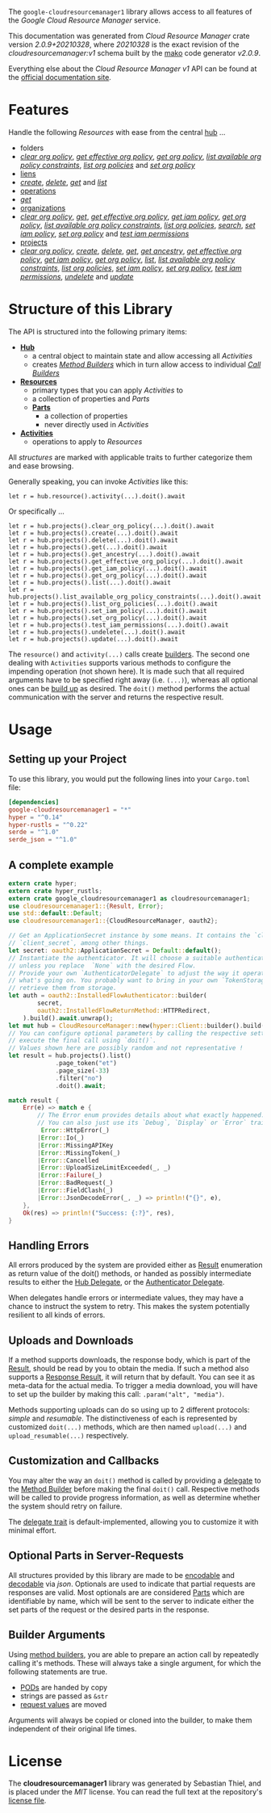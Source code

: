 <!---
DO NOT EDIT !
This file was generated automatically from 'src/mako/api/README.md.mako'
DO NOT EDIT !
-->
The `google-cloudresourcemanager1` library allows access to all features of the *Google Cloud Resource Manager* service.

This documentation was generated from *Cloud Resource Manager* crate version *2.0.9+20210328*, where *20210328* is the exact revision of the *cloudresourcemanager:v1* schema built by the [mako](http://www.makotemplates.org/) code generator *v2.0.9*.

Everything else about the *Cloud Resource Manager* *v1* API can be found at the
[official documentation site](https://cloud.google.com/resource-manager).
# Features

Handle the following *Resources* with ease from the central [hub](https://docs.rs/google-cloudresourcemanager1/2.0.9+20210328/google_cloudresourcemanager1/CloudResourceManager) ... 

* folders
 * [*clear org policy*](https://docs.rs/google-cloudresourcemanager1/2.0.9+20210328/google_cloudresourcemanager1/api::FolderClearOrgPolicyCall), [*get effective org policy*](https://docs.rs/google-cloudresourcemanager1/2.0.9+20210328/google_cloudresourcemanager1/api::FolderGetEffectiveOrgPolicyCall), [*get org policy*](https://docs.rs/google-cloudresourcemanager1/2.0.9+20210328/google_cloudresourcemanager1/api::FolderGetOrgPolicyCall), [*list available org policy constraints*](https://docs.rs/google-cloudresourcemanager1/2.0.9+20210328/google_cloudresourcemanager1/api::FolderListAvailableOrgPolicyConstraintCall), [*list org policies*](https://docs.rs/google-cloudresourcemanager1/2.0.9+20210328/google_cloudresourcemanager1/api::FolderListOrgPolicyCall) and [*set org policy*](https://docs.rs/google-cloudresourcemanager1/2.0.9+20210328/google_cloudresourcemanager1/api::FolderSetOrgPolicyCall)
* [liens](https://docs.rs/google-cloudresourcemanager1/2.0.9+20210328/google_cloudresourcemanager1/api::Lien)
 * [*create*](https://docs.rs/google-cloudresourcemanager1/2.0.9+20210328/google_cloudresourcemanager1/api::LienCreateCall), [*delete*](https://docs.rs/google-cloudresourcemanager1/2.0.9+20210328/google_cloudresourcemanager1/api::LienDeleteCall), [*get*](https://docs.rs/google-cloudresourcemanager1/2.0.9+20210328/google_cloudresourcemanager1/api::LienGetCall) and [*list*](https://docs.rs/google-cloudresourcemanager1/2.0.9+20210328/google_cloudresourcemanager1/api::LienListCall)
* [operations](https://docs.rs/google-cloudresourcemanager1/2.0.9+20210328/google_cloudresourcemanager1/api::Operation)
 * [*get*](https://docs.rs/google-cloudresourcemanager1/2.0.9+20210328/google_cloudresourcemanager1/api::OperationGetCall)
* [organizations](https://docs.rs/google-cloudresourcemanager1/2.0.9+20210328/google_cloudresourcemanager1/api::Organization)
 * [*clear org policy*](https://docs.rs/google-cloudresourcemanager1/2.0.9+20210328/google_cloudresourcemanager1/api::OrganizationClearOrgPolicyCall), [*get*](https://docs.rs/google-cloudresourcemanager1/2.0.9+20210328/google_cloudresourcemanager1/api::OrganizationGetCall), [*get effective org policy*](https://docs.rs/google-cloudresourcemanager1/2.0.9+20210328/google_cloudresourcemanager1/api::OrganizationGetEffectiveOrgPolicyCall), [*get iam policy*](https://docs.rs/google-cloudresourcemanager1/2.0.9+20210328/google_cloudresourcemanager1/api::OrganizationGetIamPolicyCall), [*get org policy*](https://docs.rs/google-cloudresourcemanager1/2.0.9+20210328/google_cloudresourcemanager1/api::OrganizationGetOrgPolicyCall), [*list available org policy constraints*](https://docs.rs/google-cloudresourcemanager1/2.0.9+20210328/google_cloudresourcemanager1/api::OrganizationListAvailableOrgPolicyConstraintCall), [*list org policies*](https://docs.rs/google-cloudresourcemanager1/2.0.9+20210328/google_cloudresourcemanager1/api::OrganizationListOrgPolicyCall), [*search*](https://docs.rs/google-cloudresourcemanager1/2.0.9+20210328/google_cloudresourcemanager1/api::OrganizationSearchCall), [*set iam policy*](https://docs.rs/google-cloudresourcemanager1/2.0.9+20210328/google_cloudresourcemanager1/api::OrganizationSetIamPolicyCall), [*set org policy*](https://docs.rs/google-cloudresourcemanager1/2.0.9+20210328/google_cloudresourcemanager1/api::OrganizationSetOrgPolicyCall) and [*test iam permissions*](https://docs.rs/google-cloudresourcemanager1/2.0.9+20210328/google_cloudresourcemanager1/api::OrganizationTestIamPermissionCall)
* [projects](https://docs.rs/google-cloudresourcemanager1/2.0.9+20210328/google_cloudresourcemanager1/api::Project)
 * [*clear org policy*](https://docs.rs/google-cloudresourcemanager1/2.0.9+20210328/google_cloudresourcemanager1/api::ProjectClearOrgPolicyCall), [*create*](https://docs.rs/google-cloudresourcemanager1/2.0.9+20210328/google_cloudresourcemanager1/api::ProjectCreateCall), [*delete*](https://docs.rs/google-cloudresourcemanager1/2.0.9+20210328/google_cloudresourcemanager1/api::ProjectDeleteCall), [*get*](https://docs.rs/google-cloudresourcemanager1/2.0.9+20210328/google_cloudresourcemanager1/api::ProjectGetCall), [*get ancestry*](https://docs.rs/google-cloudresourcemanager1/2.0.9+20210328/google_cloudresourcemanager1/api::ProjectGetAncestryCall), [*get effective org policy*](https://docs.rs/google-cloudresourcemanager1/2.0.9+20210328/google_cloudresourcemanager1/api::ProjectGetEffectiveOrgPolicyCall), [*get iam policy*](https://docs.rs/google-cloudresourcemanager1/2.0.9+20210328/google_cloudresourcemanager1/api::ProjectGetIamPolicyCall), [*get org policy*](https://docs.rs/google-cloudresourcemanager1/2.0.9+20210328/google_cloudresourcemanager1/api::ProjectGetOrgPolicyCall), [*list*](https://docs.rs/google-cloudresourcemanager1/2.0.9+20210328/google_cloudresourcemanager1/api::ProjectListCall), [*list available org policy constraints*](https://docs.rs/google-cloudresourcemanager1/2.0.9+20210328/google_cloudresourcemanager1/api::ProjectListAvailableOrgPolicyConstraintCall), [*list org policies*](https://docs.rs/google-cloudresourcemanager1/2.0.9+20210328/google_cloudresourcemanager1/api::ProjectListOrgPolicyCall), [*set iam policy*](https://docs.rs/google-cloudresourcemanager1/2.0.9+20210328/google_cloudresourcemanager1/api::ProjectSetIamPolicyCall), [*set org policy*](https://docs.rs/google-cloudresourcemanager1/2.0.9+20210328/google_cloudresourcemanager1/api::ProjectSetOrgPolicyCall), [*test iam permissions*](https://docs.rs/google-cloudresourcemanager1/2.0.9+20210328/google_cloudresourcemanager1/api::ProjectTestIamPermissionCall), [*undelete*](https://docs.rs/google-cloudresourcemanager1/2.0.9+20210328/google_cloudresourcemanager1/api::ProjectUndeleteCall) and [*update*](https://docs.rs/google-cloudresourcemanager1/2.0.9+20210328/google_cloudresourcemanager1/api::ProjectUpdateCall)




# Structure of this Library

The API is structured into the following primary items:

* **[Hub](https://docs.rs/google-cloudresourcemanager1/2.0.9+20210328/google_cloudresourcemanager1/CloudResourceManager)**
    * a central object to maintain state and allow accessing all *Activities*
    * creates [*Method Builders*](https://docs.rs/google-cloudresourcemanager1/2.0.9+20210328/google_cloudresourcemanager1/client::MethodsBuilder) which in turn
      allow access to individual [*Call Builders*](https://docs.rs/google-cloudresourcemanager1/2.0.9+20210328/google_cloudresourcemanager1/client::CallBuilder)
* **[Resources](https://docs.rs/google-cloudresourcemanager1/2.0.9+20210328/google_cloudresourcemanager1/client::Resource)**
    * primary types that you can apply *Activities* to
    * a collection of properties and *Parts*
    * **[Parts](https://docs.rs/google-cloudresourcemanager1/2.0.9+20210328/google_cloudresourcemanager1/client::Part)**
        * a collection of properties
        * never directly used in *Activities*
* **[Activities](https://docs.rs/google-cloudresourcemanager1/2.0.9+20210328/google_cloudresourcemanager1/client::CallBuilder)**
    * operations to apply to *Resources*

All *structures* are marked with applicable traits to further categorize them and ease browsing.

Generally speaking, you can invoke *Activities* like this:

```Rust,ignore
let r = hub.resource().activity(...).doit().await
```

Or specifically ...

```ignore
let r = hub.projects().clear_org_policy(...).doit().await
let r = hub.projects().create(...).doit().await
let r = hub.projects().delete(...).doit().await
let r = hub.projects().get(...).doit().await
let r = hub.projects().get_ancestry(...).doit().await
let r = hub.projects().get_effective_org_policy(...).doit().await
let r = hub.projects().get_iam_policy(...).doit().await
let r = hub.projects().get_org_policy(...).doit().await
let r = hub.projects().list(...).doit().await
let r = hub.projects().list_available_org_policy_constraints(...).doit().await
let r = hub.projects().list_org_policies(...).doit().await
let r = hub.projects().set_iam_policy(...).doit().await
let r = hub.projects().set_org_policy(...).doit().await
let r = hub.projects().test_iam_permissions(...).doit().await
let r = hub.projects().undelete(...).doit().await
let r = hub.projects().update(...).doit().await
```

The `resource()` and `activity(...)` calls create [builders][builder-pattern]. The second one dealing with `Activities` 
supports various methods to configure the impending operation (not shown here). It is made such that all required arguments have to be 
specified right away (i.e. `(...)`), whereas all optional ones can be [build up][builder-pattern] as desired.
The `doit()` method performs the actual communication with the server and returns the respective result.

# Usage

## Setting up your Project

To use this library, you would put the following lines into your `Cargo.toml` file:

```toml
[dependencies]
google-cloudresourcemanager1 = "*"
hyper = "^0.14"
hyper-rustls = "^0.22"
serde = "^1.0"
serde_json = "^1.0"
```

## A complete example

```Rust
extern crate hyper;
extern crate hyper_rustls;
extern crate google_cloudresourcemanager1 as cloudresourcemanager1;
use cloudresourcemanager1::{Result, Error};
use std::default::Default;
use cloudresourcemanager1::{CloudResourceManager, oauth2};

// Get an ApplicationSecret instance by some means. It contains the `client_id` and 
// `client_secret`, among other things.
let secret: oauth2::ApplicationSecret = Default::default();
// Instantiate the authenticator. It will choose a suitable authentication flow for you, 
// unless you replace  `None` with the desired Flow.
// Provide your own `AuthenticatorDelegate` to adjust the way it operates and get feedback about 
// what's going on. You probably want to bring in your own `TokenStorage` to persist tokens and
// retrieve them from storage.
let auth = oauth2::InstalledFlowAuthenticator::builder(
        secret,
        oauth2::InstalledFlowReturnMethod::HTTPRedirect,
    ).build().await.unwrap();
let mut hub = CloudResourceManager::new(hyper::Client::builder().build(hyper_rustls::HttpsConnector::with_native_roots()), auth);
// You can configure optional parameters by calling the respective setters at will, and
// execute the final call using `doit()`.
// Values shown here are possibly random and not representative !
let result = hub.projects().list()
             .page_token("et")
             .page_size(-33)
             .filter("no")
             .doit().await;

match result {
    Err(e) => match e {
        // The Error enum provides details about what exactly happened.
        // You can also just use its `Debug`, `Display` or `Error` traits
         Error::HttpError(_)
        |Error::Io(_)
        |Error::MissingAPIKey
        |Error::MissingToken(_)
        |Error::Cancelled
        |Error::UploadSizeLimitExceeded(_, _)
        |Error::Failure(_)
        |Error::BadRequest(_)
        |Error::FieldClash(_)
        |Error::JsonDecodeError(_, _) => println!("{}", e),
    },
    Ok(res) => println!("Success: {:?}", res),
}

```
## Handling Errors

All errors produced by the system are provided either as [Result](https://docs.rs/google-cloudresourcemanager1/2.0.9+20210328/google_cloudresourcemanager1/client::Result) enumeration as return value of
the doit() methods, or handed as possibly intermediate results to either the 
[Hub Delegate](https://docs.rs/google-cloudresourcemanager1/2.0.9+20210328/google_cloudresourcemanager1/client::Delegate), or the [Authenticator Delegate](https://docs.rs/yup-oauth2/*/yup_oauth2/trait.AuthenticatorDelegate.html).

When delegates handle errors or intermediate values, they may have a chance to instruct the system to retry. This 
makes the system potentially resilient to all kinds of errors.

## Uploads and Downloads
If a method supports downloads, the response body, which is part of the [Result](https://docs.rs/google-cloudresourcemanager1/2.0.9+20210328/google_cloudresourcemanager1/client::Result), should be
read by you to obtain the media.
If such a method also supports a [Response Result](https://docs.rs/google-cloudresourcemanager1/2.0.9+20210328/google_cloudresourcemanager1/client::ResponseResult), it will return that by default.
You can see it as meta-data for the actual media. To trigger a media download, you will have to set up the builder by making
this call: `.param("alt", "media")`.

Methods supporting uploads can do so using up to 2 different protocols: 
*simple* and *resumable*. The distinctiveness of each is represented by customized 
`doit(...)` methods, which are then named `upload(...)` and `upload_resumable(...)` respectively.

## Customization and Callbacks

You may alter the way an `doit()` method is called by providing a [delegate](https://docs.rs/google-cloudresourcemanager1/2.0.9+20210328/google_cloudresourcemanager1/client::Delegate) to the 
[Method Builder](https://docs.rs/google-cloudresourcemanager1/2.0.9+20210328/google_cloudresourcemanager1/client::CallBuilder) before making the final `doit()` call. 
Respective methods will be called to provide progress information, as well as determine whether the system should 
retry on failure.

The [delegate trait](https://docs.rs/google-cloudresourcemanager1/2.0.9+20210328/google_cloudresourcemanager1/client::Delegate) is default-implemented, allowing you to customize it with minimal effort.

## Optional Parts in Server-Requests

All structures provided by this library are made to be [encodable](https://docs.rs/google-cloudresourcemanager1/2.0.9+20210328/google_cloudresourcemanager1/client::RequestValue) and 
[decodable](https://docs.rs/google-cloudresourcemanager1/2.0.9+20210328/google_cloudresourcemanager1/client::ResponseResult) via *json*. Optionals are used to indicate that partial requests are responses 
are valid.
Most optionals are are considered [Parts](https://docs.rs/google-cloudresourcemanager1/2.0.9+20210328/google_cloudresourcemanager1/client::Part) which are identifiable by name, which will be sent to 
the server to indicate either the set parts of the request or the desired parts in the response.

## Builder Arguments

Using [method builders](https://docs.rs/google-cloudresourcemanager1/2.0.9+20210328/google_cloudresourcemanager1/client::CallBuilder), you are able to prepare an action call by repeatedly calling it's methods.
These will always take a single argument, for which the following statements are true.

* [PODs][wiki-pod] are handed by copy
* strings are passed as `&str`
* [request values](https://docs.rs/google-cloudresourcemanager1/2.0.9+20210328/google_cloudresourcemanager1/client::RequestValue) are moved

Arguments will always be copied or cloned into the builder, to make them independent of their original life times.

[wiki-pod]: http://en.wikipedia.org/wiki/Plain_old_data_structure
[builder-pattern]: http://en.wikipedia.org/wiki/Builder_pattern
[google-go-api]: https://github.com/google/google-api-go-client

# License
The **cloudresourcemanager1** library was generated by Sebastian Thiel, and is placed 
under the *MIT* license.
You can read the full text at the repository's [license file][repo-license].

[repo-license]: https://github.com/Byron/google-apis-rsblob/main/LICENSE.md
